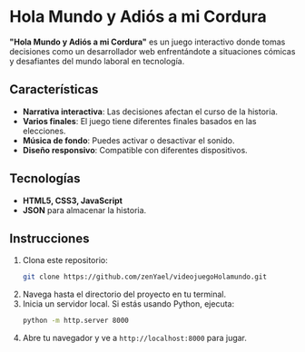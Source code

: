 # **Hola Mundo y Adiós a mi Cordura**

**"Hola Mundo y Adiós a mi Cordura"** es un juego interactivo donde tomas decisiones como un desarrollador web enfrentándote a situaciones cómicas y desafiantes del mundo laboral en tecnología.

## **Características**

- **Narrativa interactiva**: Las decisiones afectan el curso de la historia.
- **Varios finales**: El juego tiene diferentes finales basados en las elecciones.
- **Música de fondo**: Puedes activar o desactivar el sonido.
- **Diseño responsivo**: Compatible con diferentes dispositivos.

## **Tecnologías**

- **HTML5, CSS3, JavaScript**
- **JSON** para almacenar la historia.

## **Instrucciones**

1. Clona este repositorio:
   ```bash
   git clone https://github.com/zenYael/videojuegoHolamundo.git
   ```
2. Navega hasta el directorio del proyecto en tu terminal.
3. Inicia un servidor local. Si estás usando Python, ejecuta:
   ```bash
   python -m http.server 8000
   ```
4. Abre tu navegador y ve a `http://localhost:8000` para jugar.
